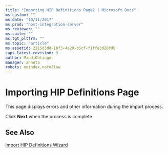 ```yaml
---
title: "Importing HIP Definitions Page2 | Microsoft Docs"
ms.custom: ""
ms.date: "10/11/2017"
ms.prod: "host-integration-server"
ms.reviewer: ""
ms.suite: ""
ms.tgt_pltfrm: ""
ms.topic: "article"
ms.assetid: 2215d3dd-1bf3-4a20-b5cf-f1ffa3d20fd0
caps.latest.revision: 3
author: MandiOhlinger
manager: anneta
robots: noindex,nofollow
---
```

# Importing HIP Definitions Page
This page displays errors and other information during the import process.  
  
 Click **Next** when the process is complete.  
  
## See Also  
 [Import HIP Definitions Wizard](../core/import-hip-definitions-wizard.md)